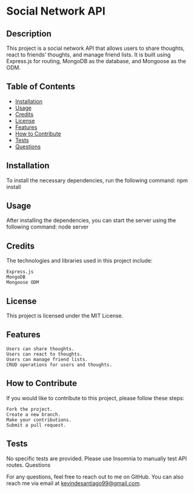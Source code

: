 # Social Network API

## Description

This project is a social network API that allows users to share thoughts, react to friends' thoughts, and manage friend lists. It is built using Express.js for routing, MongoDB as the database, and Mongoose as the ODM.

## Table of Contents
- [Installation](#installation)
- [Usage](#usage)
- [Credits](#credits)
- [License](#license)
- [Features](#features)
- [How to Contribute](#how-to-contribute)
- [Tests](#tests)
- [Questions](#questions)

## Installation
To install the necessary dependencies, run the following command:
npm install


## Usage

After installing the dependencies, you can start the server using the following command:
node server

## Credits

The technologies and libraries used in this project include:

    Express.js
    MongoDB
    Mongoose ODM

## License

This project is licensed under the MIT License.

## Features

    Users can share thoughts.
    Users can react to thoughts.
    Users can manage friend lists.
    CRUD operations for users and thoughts.

## How to Contribute

If you would like to contribute to this project, please follow these steps:

    Fork the project.
    Create a new branch.
    Make your contributions.
    Submit a pull request.

## Tests

No specific tests are provided. Please use Insomnia to manually test API routes.
Questions

For any questions, feel free to reach out to me on GitHub.
You can also reach me via email at kevindesantiago99@gmail.com.
